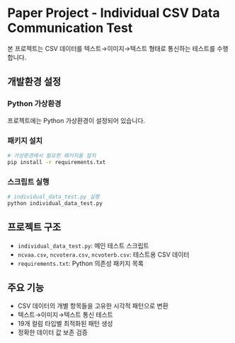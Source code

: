 # Paper Project - Individual CSV Data Communication Test

본 프로젝트는 CSV 데이터를 텍스트→이미지→텍스트 형태로 통신하는 테스트를 수행합니다.

## 개발환경 설정

### Python 가상환경
프로젝트에는 Python 가상환경이 설정되어 있습니다.

### 패키지 설치
```bash
# 가상환경에서 필요한 패키지들 설치
pip install -r requirements.txt
```

### 스크립트 실행
```bash
# individual_data_test.py 실행
python individual_data_test.py
```

## 프로젝트 구조
- `individual_data_test.py`: 메인 테스트 스크립트
- `ncvaa.csv`, `ncvotera.csv`, `ncvoterb.csv`: 테스트용 CSV 데이터
- `requirements.txt`: Python 의존성 패키지 목록

## 주요 기능
- CSV 데이터의 개별 항목들을 고유한 시각적 패턴으로 변환
- 텍스트→이미지→텍스트 통신 테스트
- 19개 컬럼 타입별 최적화된 패턴 생성
- 정확한 데이터 값 보존 검증
